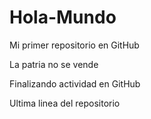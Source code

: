 # Hola-Mundo

Mi primer repositorio en GitHub

La patria no se vende

Finalizando actividad en GitHub

Ultima linea del repositorio
